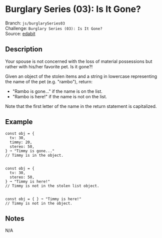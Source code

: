 # Burglary Series (03): Is It Gone?

Branch: `js/burglarySeries03`<br>
Challenge: `Burglary Series (03): Is It Gone?`<br>
Source: [edabit](https://edabit.com/challenge/FBj5P49wwFzj2Jnfr)<br>

## Description

Your spouse is not concerned with the loss of material possessions but rather with his/her favorite pet. Is it gone?!

Given an object of the stolen items and a string in lowercase representing the name of the pet (e.g. "rambo"), return:

- "Rambo is gone..." if the name is on the list.
- "Rambo is here!" if the name is not on the list.

Note that the first letter of the name in the return statement is capitalized.

## Example

```
const obj = {
  tv: 30,
  timmy: 20,
  stereo: 50,
} ➞ "Timmy is gone..."
// Timmy is in the object.


const obj = {
  tv: 30,
  stereo: 50,
} ➞ "Timmy is here!"
// Timmy is not in the stolen list object.


const obj = { } ➞ "Timmy is here!"
// Timmy is not in the object.
```

## Notes

N/A

